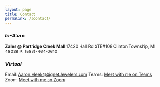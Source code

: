 ```yaml
---
layout: page
title: Contact
permalink: /zcontact/
---
```


### *In-Store*
**Zales @ Partridge Creek Mall**
17420 Hall Rd STE#108
Clinton Township, MI 48038
P: (586)-464-0610
<!--maps embed/link here?-->

### *Virtual*
Email: [Aaron.Meek@SignetJewelers.com](mailto:Aaron.Meek@SignetJewelers.com)
Teams: [Meet with me on Teams](https://teams.microsoft.com/l/meetup-join/19%3ameeting_ZjkyZmE1NTktZWZiYy00YzY0LTkzMWMtZGI2NDU4NjkxODg4%40thread.v2/0?context=%7b%22Tid%22%3a%223aa3ff7f-2e43-4ebd-b484-42e80b2efcaa%22%2c%22Oid%22%3a%22e158d0e7-0058-4733-a12f-fcfd877d2bc9%22%7d)
Zoom: [Meet with me on Zoom](https://us04web.zoom.us/j/8560877186?pwd=azsYBgpYCrX7GmFe9nADLqcGTznhSy.1)
<!--Google Meet: []()-->





<!--

### ACADEMIC CONTACT ###

### *Office*
Department of Political Science  
The George Washington University  
450 Monroe Hall  
2115 G Street NW,  
Washington, DC 20052


### *Email*
Personal: [aaronameek@gmail.com](mailto:aaronameek@gmail.com)  
GWU: [aaronameek@gwu.edu](mailto:aaronameek@gwu.edu)

-->